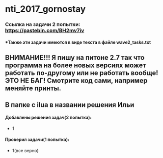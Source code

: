 # nti_2017_gornostay

### Ссылка на задачи 2 попытки: https://pastebin.com/BH2mv7iv
#### *Также эти задачи имеются в виде текста в файле wave2_tasks.txt

## ВНИМАНИЕ!!! Я пишу на питоне 2.7 так что программа на более новых версиях может работать по-другому или не работать вообще! ЭТО НЕ БАГ! Смотрите код сами, например меняйте принты.

## В папке с ilua в названии решения Ильи

#### Добавлены решения задач(2 попытка):
- 1

#### Проверил задачи(1 попытка):
- 1(все верно)

